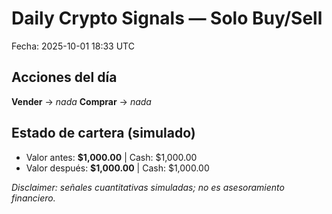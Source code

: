 # Daily Crypto Signals — Solo Buy/Sell
Fecha: 2025-10-01 18:33 UTC

## Acciones del día
**Vender** → _nada_
**Comprar** → _nada_

## Estado de cartera (simulado)
- Valor antes: **$1,000.00**  |  Cash: $1,000.00
- Valor después: **$1,000.00**  |  Cash: $1,000.00

_Disclaimer: señales cuantitativas simuladas; no es asesoramiento financiero._